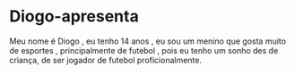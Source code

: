 # Diogo-apresenta
Meu nome é Diogo , eu tenho 14 anos , eu sou um menino que gosta muito de esportes , principalmente de futebol , pois eu tenho um sonho des de criança, de ser jogador de futebol proficionalmente.
